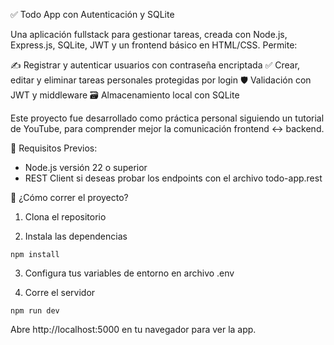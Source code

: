 ✅ Todo App con Autenticación y SQLite

Una aplicación fullstack para gestionar tareas, creada con Node.js, Express.js, SQLite, JWT y un frontend básico en HTML/CSS. Permite:

✍️ Registrar y autenticar usuarios con contraseña encriptada
✅ Crear, editar y eliminar tareas personales protegidas por login
🛡️ Validación con JWT y middleware
🗃️ Almacenamiento local con SQLite

Este proyecto fue desarrollado como práctica personal siguiendo un tutorial de YouTube, para comprender mejor la comunicación frontend ↔ backend.

🧰 Requisitos Previos:
- Node.js versión 22 o superior
-  REST Client si deseas probar los endpoints con el archivo todo-app.rest

🚀 ¿Cómo correr el proyecto?

1. Clona el repositorio

2. Instala las dependencias
```
npm install
``` 

3. Configura tus variables de entorno en archivo .env

4. Corre el servidor
````
npm run dev
````

Abre http://localhost:5000 en tu navegador para ver la app.